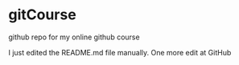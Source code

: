 # gitCourse
github repo for my online github course

I just edited the README.md file manually.  One more edit at GitHub
